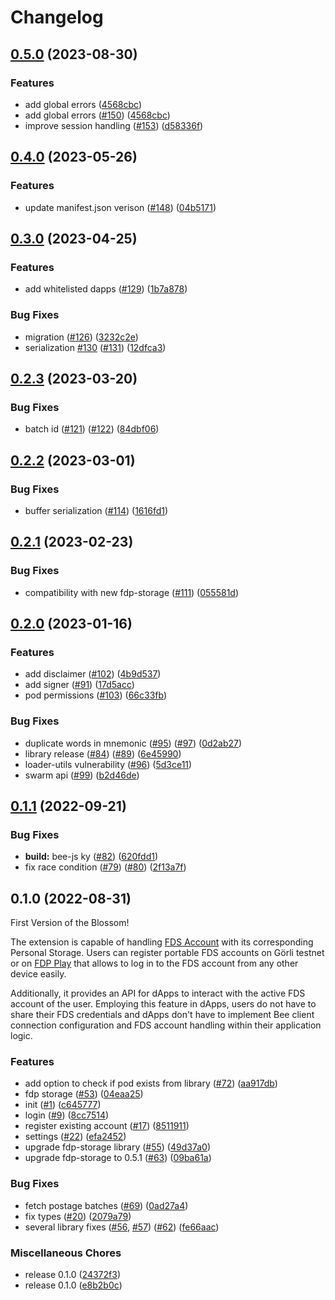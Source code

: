 # Changelog

## [0.5.0](https://github.com/fairDataSociety/blossom/compare/blossom-ext-v0.4.0...blossom-ext-v0.5.0) (2023-08-30)


### Features

* add global errors ([4568cbc](https://github.com/fairDataSociety/blossom/commit/4568cbcb20aa2b2c4aa72038640fdfc82fe230ed))
* add global errors ([#150](https://github.com/fairDataSociety/blossom/issues/150)) ([4568cbc](https://github.com/fairDataSociety/blossom/commit/4568cbcb20aa2b2c4aa72038640fdfc82fe230ed))
* improve session handling ([#153](https://github.com/fairDataSociety/blossom/issues/153)) ([d58336f](https://github.com/fairDataSociety/blossom/commit/d58336f0e7e2e82c2531b33def03f5d51a1e6272))

## [0.4.0](https://github.com/fairDataSociety/blossom/compare/blossom-ext-v0.3.1...blossom-ext-v0.4.0) (2023-05-26)


### Features

* update manifest.json verison ([#148](https://github.com/fairDataSociety/blossom/issues/148)) ([04b5171](https://github.com/fairDataSociety/blossom/commit/04b5171db9fce5178ae6155e0438c24cf060f3b6))

## [0.3.0](https://github.com/fairDataSociety/blossom/compare/blossom-ext-v0.2.3...blossom-ext-v0.3.0) (2023-04-25)


### Features

* add whitelisted dapps ([#129](https://github.com/fairDataSociety/blossom/issues/129)) ([1b7a878](https://github.com/fairDataSociety/blossom/commit/1b7a8785f9042035ea1204074a05c23eb0c4afc9))


### Bug Fixes

* migration ([#126](https://github.com/fairDataSociety/blossom/issues/126)) ([3232c2e](https://github.com/fairDataSociety/blossom/commit/3232c2edd62b3c6f8063a3fcc34459d9de050e6c))
* serialization [#130](https://github.com/fairDataSociety/blossom/issues/130) ([#131](https://github.com/fairDataSociety/blossom/issues/131)) ([12dfca3](https://github.com/fairDataSociety/blossom/commit/12dfca3b8176f3ba3bacfe28a4bd61fb22715550))

## [0.2.3](https://github.com/fairDataSociety/blossom/compare/blossom-ext-v0.2.2...blossom-ext-v0.2.3) (2023-03-20)


### Bug Fixes

* batch id ([#121](https://github.com/fairDataSociety/blossom/issues/121)) ([#122](https://github.com/fairDataSociety/blossom/issues/122)) ([84dbf06](https://github.com/fairDataSociety/blossom/commit/84dbf06a3b07e9cce09b1af010f9094c65589808))

## [0.2.2](https://github.com/fairDataSociety/blossom/compare/blossom-ext-v0.2.1...blossom-ext-v0.2.2) (2023-03-01)


### Bug Fixes

* buffer serialization ([#114](https://github.com/fairDataSociety/blossom/issues/114)) ([1616fd1](https://github.com/fairDataSociety/blossom/commit/1616fd1a06ed8fdb2bd44f4eabd8d8357fe437d7))

## [0.2.1](https://github.com/fairDataSociety/blossom/compare/blossom-ext-v0.2.0...blossom-ext-v0.2.1) (2023-02-23)


### Bug Fixes

* compatibility with new fdp-storage ([#111](https://github.com/fairDataSociety/blossom/issues/111)) ([055581d](https://github.com/fairDataSociety/blossom/commit/055581dff51ba8b5a15bc758b73faa23c6f3efa5))

## [0.2.0](https://github.com/fairDataSociety/blossom/compare/blossom-ext-v0.1.1...blossom-ext-v0.2.0) (2023-01-16)


### Features

* add disclaimer ([#102](https://github.com/fairDataSociety/blossom/issues/102)) ([4b9d537](https://github.com/fairDataSociety/blossom/commit/4b9d537e4d9d90091638c4494e0adcff92f4d12a))
* add signer ([#91](https://github.com/fairDataSociety/blossom/issues/91)) ([17d5acc](https://github.com/fairDataSociety/blossom/commit/17d5acc20755756a127258e3166948241ff80f2d))
* pod permissions ([#103](https://github.com/fairDataSociety/blossom/issues/103)) ([66c33fb](https://github.com/fairDataSociety/blossom/commit/66c33fbe872159e88a20a8b8c1bf5d0c089acd34))


### Bug Fixes

* duplicate words in mnemonic ([#95](https://github.com/fairDataSociety/blossom/issues/95)) ([#97](https://github.com/fairDataSociety/blossom/issues/97)) ([0d2ab27](https://github.com/fairDataSociety/blossom/commit/0d2ab273700a589eaba4526d538885f937a905c0))
* library release ([#84](https://github.com/fairDataSociety/blossom/issues/84)) ([#89](https://github.com/fairDataSociety/blossom/issues/89)) ([6e45990](https://github.com/fairDataSociety/blossom/commit/6e45990fd6b1aebaaca27e0ddc2ca8823cf133c2))
* loader-utils vulnerability ([#96](https://github.com/fairDataSociety/blossom/issues/96)) ([5d3ce11](https://github.com/fairDataSociety/blossom/commit/5d3ce11cec4652750a2437bfb74405333c092c49))
* swarm api ([#99](https://github.com/fairDataSociety/blossom/issues/99)) ([b2d46de](https://github.com/fairDataSociety/blossom/commit/b2d46dea9b1186d170661b9e926a59fc81f308fd))

## [0.1.1](https://github.com/fairDataSociety/blossom/compare/blossom-ext-v0.1.0...blossom-ext-v0.1.1) (2022-09-21)


### Bug Fixes

* **build:** bee-js ky ([#82](https://github.com/fairDataSociety/blossom/issues/82)) ([620fdd1](https://github.com/fairDataSociety/blossom/commit/620fdd1882ebeef282c94e61f2c9a811c7338573))
* fix race condition ([#79](https://github.com/fairDataSociety/blossom/issues/79)) ([#80](https://github.com/fairDataSociety/blossom/issues/80)) ([2f13a7f](https://github.com/fairDataSociety/blossom/commit/2f13a7fb42aa0353a3af339d61b9b67d96a1fb09))

## 0.1.0 (2022-08-31)


First Version of the Blossom!

The extension is capable of handling [FDS Account](https://github.com/fairDataSociety/FIPs/blob/master/text/0013-iaas.md) with its corresponding Personal Storage. 
Users can register portable FDS accounts on Görli testnet or on [FDP Play](https://github.com/fairDataSociety/fdp-play/) that allows to log in to the FDS account from any other device easily.

Additionally, it provides an API for dApps to interact with the active FDS account of the user.
Employing this feature in dApps, users do not have to share their FDS credentials and dApps don't have to implement Bee client connection configuration and FDS account handling within their application logic.

### Features

* add option to check if pod exists from library ([#72](https://github.com/fairDataSociety/blossom/issues/72)) ([aa917db](https://github.com/fairDataSociety/blossom/commit/aa917db701cbf6f4d7771d7cc7adbf014790a479))
* fdp storage ([#53](https://github.com/fairDataSociety/blossom/issues/53)) ([04eaa25](https://github.com/fairDataSociety/blossom/commit/04eaa250ed2823067001f8a923d3db74c10f426d))
* init ([#1](https://github.com/fairDataSociety/blossom/issues/1)) ([c645777](https://github.com/fairDataSociety/blossom/commit/c645777ec52a3003c9fe5fdf6ae76279fc74becb))
* login ([#9](https://github.com/fairDataSociety/blossom/issues/9)) ([8cc7514](https://github.com/fairDataSociety/blossom/commit/8cc75140e38bc341d2c6edaa7bf4203500d35e22))
* register existing account ([#17](https://github.com/fairDataSociety/blossom/issues/17)) ([8511911](https://github.com/fairDataSociety/blossom/commit/8511911ee5a1ea206bbbbb6da060dd9d86ae08ca))
* settings ([#22](https://github.com/fairDataSociety/blossom/issues/22)) ([efa2452](https://github.com/fairDataSociety/blossom/commit/efa245205f647375e8a08235eafc86d9b504b566))
* upgrade fdp-storage library ([#55](https://github.com/fairDataSociety/blossom/issues/55)) ([49d37a0](https://github.com/fairDataSociety/blossom/commit/49d37a0036eda15d2a9fc234a1b4c8d10ad99ba8))
* upgrade fdp-storage to 0.5.1 ([#63](https://github.com/fairDataSociety/blossom/issues/63)) ([09ba61a](https://github.com/fairDataSociety/blossom/commit/09ba61aee9681c27daa44871f3d5bc413e70e3fc))


### Bug Fixes

* fetch postage batches ([#69](https://github.com/fairDataSociety/blossom/issues/69)) ([0ad27a4](https://github.com/fairDataSociety/blossom/commit/0ad27a40a020b43d1a4b36049808381f00f3a48c))
* fix types ([#20](https://github.com/fairDataSociety/blossom/issues/20)) ([2079a79](https://github.com/fairDataSociety/blossom/commit/2079a7996f1f171e24d97aef95f625b8dffa402a))
* several library fixes ([#56](https://github.com/fairDataSociety/blossom/issues/56), [#57](https://github.com/fairDataSociety/blossom/issues/57)) ([#62](https://github.com/fairDataSociety/blossom/issues/62)) ([fe66aac](https://github.com/fairDataSociety/blossom/commit/fe66aac75528684017fd7e74a735af5011d07f91))


### Miscellaneous Chores

* release 0.1.0 ([24372f3](https://github.com/fairDataSociety/blossom/commit/24372f31cf9237902129ca9ed2e0588423e0cb9e))
* release 0.1.0 ([e8b2b0c](https://github.com/fairDataSociety/blossom/commit/e8b2b0cfa96becd2c1986ab872bfa46904fc58ff))
